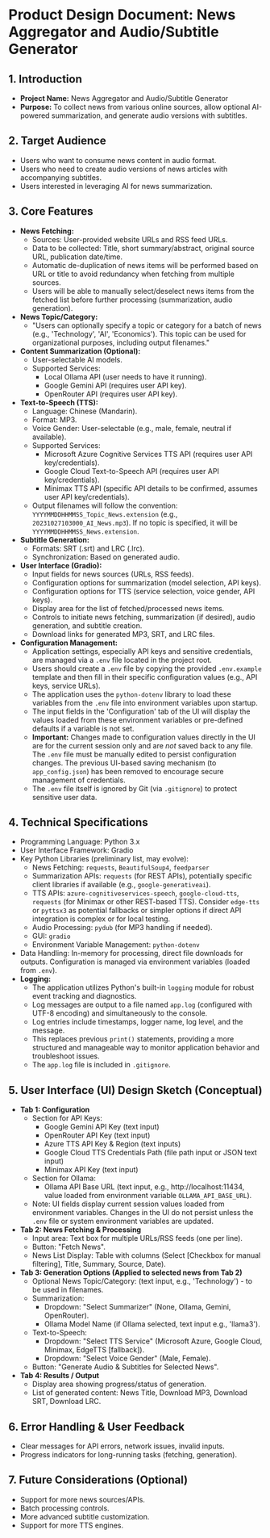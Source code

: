 # Product Design Document: News Aggregator and Audio/Subtitle Generator

## 1. Introduction

*   **Project Name:** News Aggregator and Audio/Subtitle Generator
*   **Purpose:** To collect news from various online sources, allow optional AI-powered summarization, and generate audio versions with subtitles.

## 2. Target Audience

*   Users who want to consume news content in audio format.
*   Users who need to create audio versions of news articles with accompanying subtitles.
*   Users interested in leveraging AI for news summarization.

## 3. Core Features

*   **News Fetching:**
    *   Sources: User-provided website URLs and RSS feed URLs.
    *   Data to be collected: Title, short summary/abstract, original source URL, publication date/time.
    *   Automatic de-duplication of news items will be performed based on URL or title to avoid redundancy when fetching from multiple sources.
    *   Users will be able to manually select/deselect news items from the fetched list before further processing (summarization, audio generation).
*   **News Topic/Category:**
    *   "Users can optionally specify a topic or category for a batch of news (e.g., 'Technology', 'AI', 'Economics'). This topic can be used for organizational purposes, including output filenames."
*   **Content Summarization (Optional):**
    *   User-selectable AI models.
    *   Supported Services:
        *   Local Ollama API (user needs to have it running).
        *   Google Gemini API (requires user API key).
        *   OpenRouter API (requires user API key).
*   **Text-to-Speech (TTS):**
    *   Language: Chinese (Mandarin).
    *   Format: MP3.
    *   Voice Gender: User-selectable (e.g., male, female, neutral if available).
    *   Supported Services:
        *   Microsoft Azure Cognitive Services TTS API (requires user API key/credentials).
        *   Google Cloud Text-to-Speech API (requires user API key/credentials).
        *   Minimax TTS API (specific API details to be confirmed, assumes user API key/credentials).
    *   Output filenames will follow the convention: `YYYYMMDDHHMMSS_Topic_News.extension` (e.g., `20231027103000_AI_News.mp3`). If no topic is specified, it will be `YYYYMMDDHHMMSS_News.extension`.
*   **Subtitle Generation:**
    *   Formats: SRT (.srt) and LRC (.lrc).
    *   Synchronization: Based on generated audio.
*   **User Interface (Gradio):**
    *   Input fields for news sources (URLs, RSS feeds).
    *   Configuration options for summarization (model selection, API keys).
    *   Configuration options for TTS (service selection, voice gender, API keys).
    *   Display area for the list of fetched/processed news items.
    *   Controls to initiate news fetching, summarization (if desired), audio generation, and subtitle creation.
    *   Download links for generated MP3, SRT, and LRC files.
*   **Configuration Management:**
    *   Application settings, especially API keys and sensitive credentials, are managed via a `.env` file located in the project root.
    *   Users should create a `.env` file by copying the provided `.env.example` template and then fill in their specific configuration values (e.g., API keys, service URLs).
    *   The application uses the `python-dotenv` library to load these variables from the `.env` file into environment variables upon startup.
    *   The input fields in the 'Configuration' tab of the UI will display the values loaded from these environment variables or pre-defined defaults if a variable is not set.
    *   **Important:** Changes made to configuration values directly in the UI are for the current session only and are *not* saved back to any file. The `.env` file must be manually edited to persist configuration changes. The previous UI-based saving mechanism (to `app_config.json`) has been removed to encourage secure management of credentials.
    *   The `.env` file itself is ignored by Git (via `.gitignore`) to protect sensitive user data.

## 4. Technical Specifications

*   Programming Language: Python 3.x
*   User Interface Framework: Gradio
*   Key Python Libraries (preliminary list, may evolve):
    *   News Fetching: `requests`, `BeautifulSoup4`, `feedparser`
    *   Summarization APIs: `requests` (for REST APIs), potentially specific client libraries if available (e.g., `google-generativeai`).
    *   TTS APIs: `azure-cognitiveservices-speech`, `google-cloud-tts`, `requests` (for Minimax or other REST-based TTS). Consider `edge-tts` or `pyttsx3` as potential fallbacks or simpler options if direct API integration is complex or for local testing.
    *   Audio Processing: `pydub` (for MP3 handling if needed).
    *   GUI: `gradio`
    *   Environment Variable Management: `python-dotenv`
*   Data Handling: In-memory for processing, direct file downloads for outputs. Configuration is managed via environment variables (loaded from `.env`).
*   **Logging:**
    *   The application utilizes Python's built-in `logging` module for robust event tracking and diagnostics.
    *   Log messages are output to a file named `app.log` (configured with UTF-8 encoding) and simultaneously to the console.
    *   Log entries include timestamps, logger name, log level, and the message.
    *   This replaces previous `print()` statements, providing a more structured and manageable way to monitor application behavior and troubleshoot issues.
    *   The `app.log` file is included in `.gitignore`.

## 5. User Interface (UI) Design Sketch (Conceptual)

*   **Tab 1: Configuration**
    *   Section for API Keys:
        *   Google Gemini API Key (text input)
        *   OpenRouter API Key (text input)
        *   Azure TTS API Key & Region (text inputs)
        *   Google Cloud TTS Credentials Path (file path input or JSON text input)
        *   Minimax API Key (text input)
    *   Section for Ollama:
        *   Ollama API Base URL (text input, e.g., http://localhost:11434, value loaded from environment variable `OLLAMA_API_BASE_URL`).
    *   Note: UI fields display current session values loaded from environment variables. Changes in the UI do not persist unless the `.env` file or system environment variables are updated.
*   **Tab 2: News Fetching & Processing**
    *   Input area: Text box for multiple URLs/RSS feeds (one per line).
    *   Button: "Fetch News".
    *   News List Display: Table with columns (Select [Checkbox for manual filtering], Title, Summary, Source, Date).
*   **Tab 3: Generation Options (Applied to selected news from Tab 2)**
    *   Optional News Topic/Category: (text input, e.g., 'Technology') - to be used in filenames.
    *   Summarization:
        *   Dropdown: "Select Summarizer" (None, Ollama, Gemini, OpenRouter).
        *   Ollama Model Name (if Ollama selected, text input e.g., 'llama3').
    *   Text-to-Speech:
        *   Dropdown: "Select TTS Service" (Microsoft Azure, Google Cloud, Minimax, EdgeTTS [fallback]).
        *   Dropdown: "Select Voice Gender" (Male, Female).
    *   Button: "Generate Audio & Subtitles for Selected News".
*   **Tab 4: Results / Output**
    *   Display area showing progress/status of generation.
    *   List of generated content: News Title, Download MP3, Download SRT, Download LRC.

## 6. Error Handling & User Feedback

*   Clear messages for API errors, network issues, invalid inputs.
*   Progress indicators for long-running tasks (fetching, generation).

## 7. Future Considerations (Optional)

*   Support for more news sources/APIs.
*   Batch processing controls.
*   More advanced subtitle customization.
*   Support for more TTS engines.
